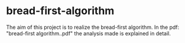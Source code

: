 # bread-first-algorithm
The aim of this project is to realize the bread-first algorithm.
In the pdf: "bread-first algorithm..pdf" the analysis made is explained in detail.
